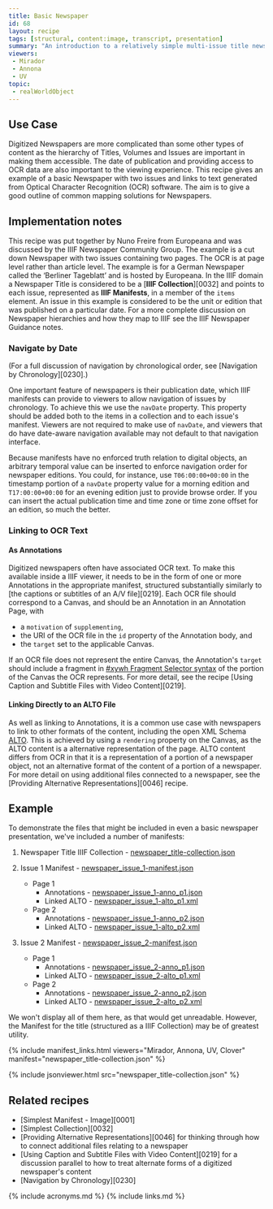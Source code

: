 ```yaml
---
title: Basic Newspaper
id: 68
layout: recipe
tags: [structural, content:image, transcript, presentation]
summary: "An introduction to a relatively simple multi-issue title newspaper with OCR content"
viewers:
 - Mirador
 - Annona
 - UV
topic: 
 - realWorldObject
---
```


## Use Case

Digitized Newspapers are more complicated than some other types of content as the hierarchy of Titles, Volumes and Issues are important in making them accessible. The date of publication and providing access to OCR data are also important to the viewing experience. This recipe gives an example of a basic Newspaper with two issues and links to text generated from Optical Character Recognition (OCR) software. The aim is to give a good outline of common mapping solutions for Newspapers. 

## Implementation notes

This recipe was put together by Nuno Freire from Europeana and was discussed by the IIIF Newspaper Community Group. The example is a cut down Newspaper with two issues containing two pages. The OCR is at page level rather than article level. The example is for a German Newspaper called the ‘Berliner Tageblatt’ and is hosted by Europeana. In the IIIF domain a Newspaper Title is considered to be a [__IIIF Collection__][0032] and points to each issue, represented as __IIIF Manifests__, in a member of the `items` element. An issue in this example is considered to be the unit or edition that was published on a particular date. For a more complete discussion on Newspaper hierarchies and how they map to IIIF see the IIIF Newspaper Guidance notes. 

### Navigate by Date
(For a full discussion of navigation by chronological order, see [Navigation by Chronology][0230].)

One important feature of newspapers is their publication date, which IIIF manifests can provide to viewers to allow navigation of issues by chronology. To achieve this we use the `navDate` property. This property should be added both to the items in a collection and to each issue's manifest. Viewers are not required to make use of `navDate`, and viewers that do have date-aware navigation available may not default to that navigation interface.

Because manifests have no enforced truth relation to digital objects, an arbitrary temporal value can be inserted to enforce navigation order for newspaper editions. You could, for instance, use `T06:00:00+00:00` in the timestamp portion of a `navDate` property value for a morning edition and `T17:00:00+00:00` for an evening edition just to provide browse order. If you can insert the actual publication time and time zone or time zone offset for an edition, so much the better.

### Linking to OCR Text

#### As Annotations
Digitized newspapers often have associated OCR text. To make this available inside a IIIF viewer, it needs to be in the form of one or more Annotations in the appropriate manifest, structured substantially similarly to [the captions or subtitles of an A/V file][0219]. Each OCR file should correspond to a Canvas, and should be an Annotation in an Annotation Page, with
+ a `motivation` of `supplementing`,
+ the URI of the OCR file in the `id` property of the Annotation body, and
+ the `target` set to the applicable Canvas.

If an OCR file does not represent the entire Canvas, the Annotation's `target` should include a fragment in [#xywh Fragment Selector syntax](https://www.w3.org/TR/annotation-model/#fragment-selector) of the portion of the Canvas the OCR represents. For more detail, see the recipe [Using Caption and Subtitle Files with Video Content][0219].

#### Linking Directly to an ALTO File

As well as linking to Annotations, it is a common use case with newspapers to link to other formats of the content, including the open XML Schema [ALTO](https://www.loc.gov/standards/alto/). This is achieved by using a `rendering` property on the Canvas, as the ALTO content is a alternative representation of the page. ALTO content differs from OCR in that it is a representation of a portion of a newspaper object, not an alternative format of the content of a portion of a newspaper. For more detail on using additional files connected to a newspaper, see the [Providing Alternative Representations][0046] recipe.

## Example

To demonstrate the files that might be included in even a basic newspaper presentation, we've included a number of manifests:
1. Newspaper Title IIIF Collection - [newspaper_title-collection.json](newspaper_title-collection.json)
2. Issue 1 Manifest - [newspaper_issue_1-manifest.json](newspaper_issue_1-manifest.json)
	* Page 1
		* Annotations - [newspaper_issue_1-anno_p1.json](newspaper_issue_1-anno_p1.json)
		* Linked ALTO - [newspaper_issue_1-alto_p1.xml](newspaper_issue_1-alto_p1.xml)
	* Page 2
		* Annotations - [newspaper_issue_1-anno_p2.json](newspaper_issue_1-anno_p2.json)
		* Linked ALTO - [newspaper_issue_1-alto_p2.xml](newspaper_issue_1-alto_p2.xml)

3. Issue 2 Manifest - [newspaper_issue_2-manifest.json](newspaper_issue_2-manifest.json)
	* Page 1
		* Annotations - [newspaper_issue_2-anno_p1.json](newspaper_issue_2-anno_p1.json)
		* Linked ALTO - [newspaper_issue_2-alto_p1.xml](newspaper_issue_2-alto_p2.xml)
	* Page 2
		* Annotations - [newspaper_issue_2-anno_p2.json](newspaper_issue_2-anno_p2.json)
		* Linked ALTO - [newspaper_issue_2-alto_p2.xml](newspaper_issue_2-alto_p2.xml)

We won't display all of them here, as that would get unreadable. However, the Manifest for the title (structured as a IIIF Collection) may be of greatest utility.

{% include manifest_links.html viewers="Mirador, Annona, UV, Clover" manifest="newspaper_title-collection.json" %}

{% include jsonviewer.html src="newspaper_title-collection.json" %}

## Related recipes

- [Simplest Manifest - Image][0001]
- [Simplest Collection][0032]
- [Providing Alternative Representations][0046] for thinking through how to connect additional files relating to a newspaper
- [Using Caption and Subtitle Files with Video Content][0219] for a discussion parallel to how to treat alternate forms of a digitized newspaper's content
- [Navigation by Chronology][0230]

{% include acronyms.md %}
{% include links.md %}

